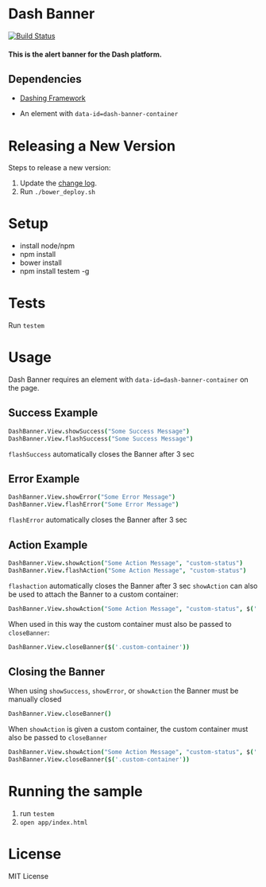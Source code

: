 # Dash Banner

[![Build Status](https://travis-ci.org/samaritanministries/dash-banner.js.svg?branch=master)](https://travis-ci.org/samaritanministries/dash-banner.js)

#### This is the alert banner for the Dash platform.


## Dependencies

 * [Dashing Framework](https://github.com/dashframework/dashing/)

 * An element with `data-id=dash-banner-container`

# Releasing a New Version

Steps to release a new version:

1. Update the [change log](/CHANGELOG.md).
2. Run `./bower_deploy.sh`

# Setup

* install node/npm
* npm install
* bower install
* npm install testem -g

# Tests

Run ```testem```

# Usage

Dash Banner requires an element with `data-id=dash-banner-container` on the page.

## Success Example

```coffee
DashBanner.View.showSuccess("Some Success Message")
DashBanner.View.flashSuccess("Some Success Message")
```
`flashSuccess` automatically closes the Banner after 3 sec

## Error Example

```coffee
DashBanner.View.showError("Some Error Message")
DashBanner.View.flashError("Some Error Message")
```
`flashError` automatically closes the Banner after 3 sec


## Action Example

```coffee
DashBanner.View.showAction("Some Action Message", "custom-status")
DashBanner.View.flashAction("Some Action Message", "custom-status")
```

`flashaction` automatically closes the Banner after 3 sec
`showAction` can also be used to attach the Banner to a custom container:

```coffee
DashBanner.View.showAction("Some Action Message", "custom-status", $('.custom-container'))
```
When used in this way the custom container must also be passed to `closeBanner`:

```coffee
DashBanner.View.closeBanner($('.custom-container'))
```


## Closing the Banner

When using `showSuccess`, `showError`, or `showAction` the Banner must be manually closed

```coffee
DashBanner.View.closeBanner()
```

When `showAction` is given a custom container, the custom container must also be passed to `closeBanner`

```coffee
DashBanner.View.showAction("Some Action Message", "custom-status", $('.custom-container'))
DashBanner.View.closeBanner($('.custom-container'))
```

# Running the sample

1. run `testem`
1. `open app/index.html`

# License

MIT License
